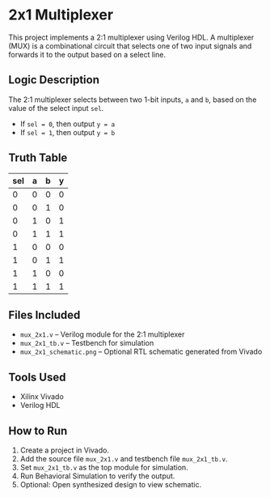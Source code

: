 # 2x1 Multiplexer

This project implements a 2:1 multiplexer using Verilog HDL. A multiplexer (MUX) is a combinational circuit that selects one of two input signals and forwards it to the output based on a select line.

## Logic Description

The 2:1 multiplexer selects between two 1-bit inputs, `a` and `b`, based on the value of the select input `sel`.

- If `sel = 0`, then output `y = a`
- If `sel = 1`, then output `y = b`

## Truth Table

| sel | a | b | y |
|-----|---|---|---|
|  0  | 0 | 0 | 0 |
|  0  | 0 | 1 | 0 |
|  0  | 1 | 0 | 1 |
|  0  | 1 | 1 | 1 |
|  1  | 0 | 0 | 0 |
|  1  | 0 | 1 | 1 |
|  1  | 1 | 0 | 0 |
|  1  | 1 | 1 | 1 |

## Files Included

- `mux_2x1.v` – Verilog module for the 2:1 multiplexer
- `mux_2x1_tb.v` – Testbench for simulation
- `mux_2x1_schematic.png` – Optional RTL schematic generated from Vivado

## Tools Used

- Xilinx Vivado
- Verilog HDL

## How to Run

1. Create a project in Vivado.
2. Add the source file `mux_2x1.v` and testbench file `mux_2x1_tb.v`.
3. Set `mux_2x1_tb.v` as the top module for simulation.
4. Run Behavioral Simulation to verify the output.
5. Optional: Open synthesized design to view schematic.
